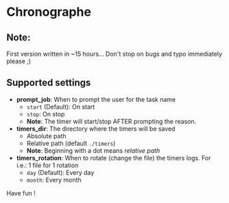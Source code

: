 Chronographe
============

Note:
-----
First version written in ~15 hours... Don't stop on bugs and typo immediately please ;)

Supported settings
------------------
- **prompt_job**: When to prompt the user for the task name
	- `start` (Default): On start
	- `stop`: On stop
	- **Note**: The timer will start/stop AFTER prompting the reason.
- **timers_dir**: The directory where the timers will be saved
	- Absolute path
	- Relative path (default `./timers`)
	- **Note**: Beginning with a dot means *relative path*
- **timers_rotation**: When to rotate (change the file) the timers logs. For i.e.: 1 file for 1 rotation
	- `day` (Default): Every day
	- `month`: Every month

Have fun !